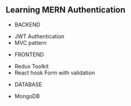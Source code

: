 ## Learning MERN Authentication
 - BACKEND
 * JWT Authentication
 * MVC pattern

 - FRONTEND
 * Redux Toolkit
 * React hook Form with validation

 - DATABASE
 * MongoDB